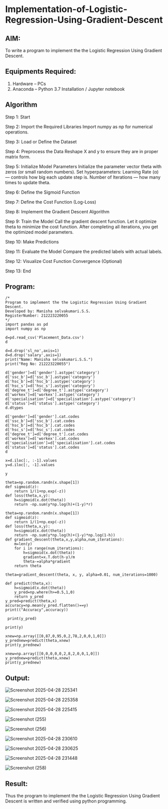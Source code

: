 # Implementation-of-Logistic-Regression-Using-Gradient-Descent

## AIM:
To write a program to implement the the Logistic Regression Using Gradient Descent.

## Equipments Required:
1. Hardware – PCs
2. Anaconda – Python 3.7 Installation / Jupyter notebook

## Algorithm
Step 1: Start

Step 2: Import the Required Libraries
Import numpy as np for numerical operations.

Step 3: Load or Define the Dataset

Step 4: Preprocess the Data
Reshape X and y to ensure they are in proper matrix form.

Step 5: Initialize Model Parameters
Initialize the parameter vector theta with zeros (or small random numbers).
Set hyperparameters:
Learning Rate (α) — controls how big each update step is.
Number of Iterations — how many times to update theta.

Step 6: Define the Sigmoid Function

Step 7: Define the Cost Function (Log-Loss)

Step 8: Implement the Gradient Descent Algorithm

Step 9: Train the Model
Call the gradient descent function.
Let it optimize theta to minimize the cost function.
After completing all iterations, you get the optimized model parameters.

Step 10: Make Predictions

Step 11: Evaluate the Model
Compare the predicted labels with actual labels.

Step 12: Visualize Cost Function Convergence (Optional)

Step 13: End


## Program:
```
/*
Program to implement the the Logistic Regression Using Gradient Descent.
Developed by: Manisha selvakumari.S.S.
RegisterNumber: 212223220055
*/
import pandas as pd
import numpy as np

d=pd.read_csv('Placement_Data.csv')
d

d=d.drop('sl_no',axis=1)
d=d.drop('salary',axis=1)
print("Name: Manisha selvakumari.S.S.")
print("Reg No: 212223220055")

d['gender']=d['gender'].astype('category')
d['ssc_b']=d['ssc_b'].astype('category')
d['hsc_b']=d['hsc_b'].astype('category')
d['hsc_s']=d['hsc_s'].astype('category')
d['degree_t']=d['degree_t'].astype('category')
d['workex']=d['workex'].astype('category')
d['specialisation']=d['specialisation'].astype('category')
d['status']=d['status'].astype('category')
d.dtypes

d['gender']=d['gender'].cat.codes
d['ssc_b']=d['ssc_b'].cat.codes
d['hsc_b']=d['hsc_b'].cat.codes
d['hsc_s']=d['hsc_s'].cat.codes
d['degree_t']=d['degree_t'].cat.codes
d['workex']=d['workex'].cat.codes
d['specialisation']=d['specialisation'].cat.codes
d['status']=d['status'].cat.codes
d

x=d.iloc[:, :-1].values
y=d.iloc[:, -1].values

y

theta=np.random.randn(x.shape[1])
def sigmoid(z):
    return 1/(1+np.exp(-z))
def loss(theta,x,y):
    h=sigmoid(x.dot(theta))
    return -np.sum(y*np.log(h)+(1-y)*r)

theta=np.random.randn(x.shape[1])
def sigmoid(z):
    return 1/(1+np.exp(-z))
def loss(theta,x,y):
    h=sigmoid(x.dot(theta))
    return -np.sum(y*np.log(h)+(1-y)*np.log(1-h))
def gradient_descent(theta,x,y,alpha,num_iterations):
    m=len(y)
    for i in range(num_iterations):
        h=sigmoid(x.dot(theta))
        gradient=x.T.dot(h-y)/m
        theta-=alpha*gradient
    return theta

theta=gradient_descent(theta, x, y, alpha=0.01, num_iterations=1000)

def predict(theta,x):
    h=sigmoid(x.dot(theta))
    y_pred=np.where(h>=0.5,1,0)
    return y_pred
y_pred=predict(theta,x)
accuracy=np.mean(y_pred.flatten()==y)
print(("Accuracy",accuracy))

 print(y_pred)

print(y)

xnew=np.array([[0,87,0,95,0,2,78,2,0,0,1,0]])
y_prednew=predict(theta,xnew)
print(y_prednew)

xnew=np.array([[0,0,0,0,0,2,8,2,0,0,1,0]])
y_prednew=predict(theta,xnew)
print(y_prednew)
```

## Output:
![Screenshot 2025-04-28 225341](https://github.com/user-attachments/assets/9cf1564c-18a9-415a-9cbc-94f4ca31b132)

![Screenshot 2025-04-28 225358](https://github.com/user-attachments/assets/d60b431a-fee7-45ca-8435-047c8a451a54)

![Screenshot 2025-04-28 225415](https://github.com/user-attachments/assets/a0e7683e-ac70-4433-aaa4-e285a1fbda00)

![Screenshot (255)](https://github.com/user-attachments/assets/5771256a-befd-4bc5-8a22-b98a04bc2c7e)

![Screenshot (256)](https://github.com/user-attachments/assets/160fa22e-63b2-48a7-af7d-86e684a94cf4)

![Screenshot 2025-04-28 230610](https://github.com/user-attachments/assets/d4073580-c112-4535-ac13-4b6484a756ba)

![Screenshot 2025-04-28 230625](https://github.com/user-attachments/assets/65e017f5-d7c9-4898-a1e7-0c1a5fbf9221)

![Screenshot 2025-04-28 231448](https://github.com/user-attachments/assets/4ba28adf-579d-4345-a7f6-ad4011663c08)

![Screenshot (258)](https://github.com/user-attachments/assets/197123fd-66ca-4aed-ae9f-ff0e2f65bb2b)


## Result:
Thus the program to implement the the Logistic Regression Using Gradient Descent is written and verified using python programming.

